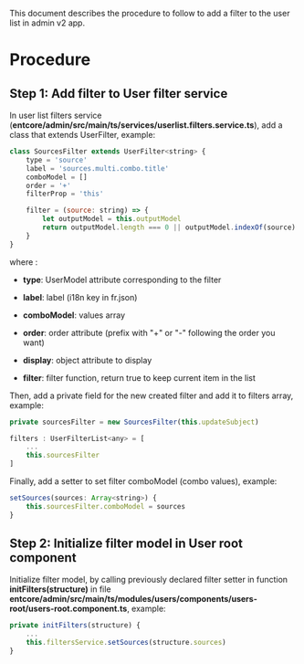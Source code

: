 This document describes the procedure to follow to add a filter to the user list in admin v2 app.

# Procedure

## Step 1: Add filter to User filter service

In user list filters service (**entcore/admin/src/main/ts/services/userlist.filters.service.ts**), add a class that extends UserFilter, example:

``` js
class SourcesFilter extends UserFilter<string> {
    type = 'source'
    label = 'sources.multi.combo.title'
    comboModel = []
    order = '+'
    filterProp = 'this'

    filter = (source: string) => {
        let outputModel = this.outputModel
        return outputModel.length === 0 || outputModel.indexOf(source) >= 0
    }
}
```

where :

-   **type**: UserModel attribute corresponding to the filter

-   **label**: label (i18n key in fr.json)

-   **comboModel**: values array

-   **order**: order attribute (prefix with "+" or "-" following the order you want)

-   **display**: object attribute to display

-   **filter**: filter function, return true to keep current item in the list

Then, add a private field for the new created filter and add it to filters array, example:

``` js
private sourcesFilter = new SourcesFilter(this.updateSubject)

filters : UserFilterList<any> = [
    ...
    this.sourcesFilter
]
```

Finally, add a setter to set filter comboModel (combo values), example:

``` js
setSources(sources: Array<string>) {
    this.sourcesFilter.comboModel = sources
}
```

## Step 2: Initialize filter model in User root component

Initialize filter model, by calling previously declared filter setter in function **initFilters(structure)** in file **entcore/admin/src/main/ts/modules/users/components/users-root/users-root.component.ts**, example:

``` js
private initFilters(structure) {
    ...
    this.filtersService.setSources(structure.sources)
}
```
